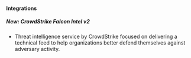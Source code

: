 
#### Integrations
##### New: CrowdStrike Falcon Intel v2
- Threat intelligence service by CrowdStrike focused on delivering a technical feed to help organizations better defend themselves against adversary activity.

